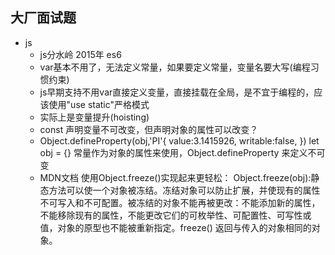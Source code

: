 ## 大厂面试题

- js
  - js分水岭 2015年 es6
  - var基本不用了，无法定义常量，如果要定义常量，变量名要大写(编程习惯约束)
  - js早期支持不用var直接定义变量，直接挂载在全局，是不宜于编程的，应该使用"use static"严格模式
  - 实际上是变量提升(hoisting)
  - const 声明变量不可改变，但声明对象的属性可以改变？
  - Object.defineProperty(obj,'PI'{
    value:3.1415926,
    writable:false,
    })
    let obj = {}
    常量作为对象的属性来使用，Object.defineProperty 来定义不可变
  - MDN文档
      使用Object.freeze()实现起来更轻松： Object.freeze(obj):静态方法可以使一个对象被冻结。冻结对象可以防止扩展，并使现有的属性不可写入和不可配置。被冻结的对象不能再被更改：不能添加新的属性，不能移除现有的属性，不能更改它们的可枚举性、可配置性、可写性或值，对象的原型也不能被重新指定。freeze() 返回与传入的对象相同的对象。